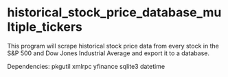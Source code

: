 # historical_stock_price_database_multiple_tickers
This program will scrape historical stock price data from every stock in the S&amp;P 500 and Dow Jones Industrial Average and export it to a database.

Dependencies:
pkgutil
xmlrpc
yfinance
sqlite3
datetime
